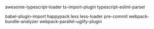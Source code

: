 awesome-typescript-loader
ts-import-plugin
typescript-eslint-parser

babel-plugin-import
happypack
less
less-loader
pre-commit
webpack-bundle-analyzer
webpack-parallel-uglify-plugin
